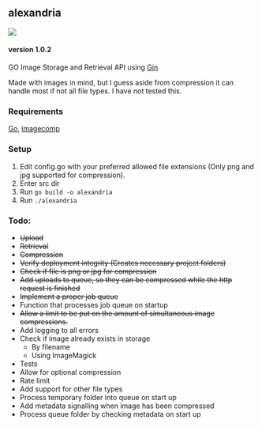 ## alexandria
<img class="badge" tag="github.com/alexandria-api/go" src="https://goreportcard.com/badge/github.com/alexandria-api/go">

#### version 1.0.2
GO Image Storage and Retrieval API using [Gin](https://github.com/gin-gonic/gin)

Made with images in mind, but I guess aside from compression it can handle most if not all file types. I have not tested this.
### Requirements
[Go](https://www.php.net/), [imagecomp](https://github.com/aprimadi/imagecomp)

### Setup
1. Edit config.go with your preferred allowed file extensions (Only png and jpg supported for compression).
2. Enter src dir
3. Run `go build -o alexandria`
2. Run `./alexandria`

### Todo:
- ~~Upload~~
- ~~Retrieval~~
- ~~Compression~~
- ~~Verify deployment integrity (Creates necessary project folders)~~
- ~~Check if file is png or jpg for compression~~
- ~~Add uploads to queue, so they can be compressed while the http request is finished~~
- ~~Implement a proper job queue~~
- Function that processes job queue on startup
- ~~Allow a limit to be put on the amount of simultaneous image compressions.~~
- Add logging to all errors
- Check if image already exists in storage
  - By filename
  - Using ImageMagick
- Tests
- Allow for optional compression
- Rate limit
- Add support for other file types
- Process temporary folder into queue on start up
- Add metadata signalling when image has been compressed
- Process queue folder by checking metadata on start up
